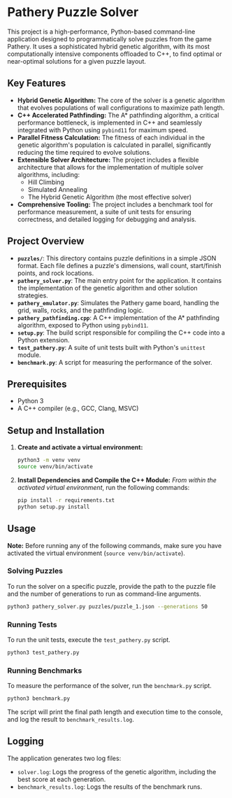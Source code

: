# Pathery Puzzle Solver

This project is a high-performance, Python-based command-line application designed to programmatically solve puzzles from the game Pathery. It uses a sophisticated hybrid genetic algorithm, with its most computationally intensive components offloaded to C++, to find optimal or near-optimal solutions for a given puzzle layout.

## Key Features

*   **Hybrid Genetic Algorithm:** The core of the solver is a genetic algorithm that evolves populations of wall configurations to maximize path length.
*   **C++ Accelerated Pathfinding:** The A* pathfinding algorithm, a critical performance bottleneck, is implemented in C++ and seamlessly integrated with Python using `pybind11` for maximum speed.
*   **Parallel Fitness Calculation:** The fitness of each individual in the genetic algorithm's population is calculated in parallel, significantly reducing the time required to evolve solutions.
*   **Extensible Solver Architecture:** The project includes a flexible architecture that allows for the implementation of multiple solver algorithms, including:
    *   Hill Climbing
    *   Simulated Annealing
    *   The Hybrid Genetic Algorithm (the most effective solver)
*   **Comprehensive Tooling:** The project includes a benchmark tool for performance measurement, a suite of unit tests for ensuring correctness, and detailed logging for debugging and analysis.

## Project Overview

*   **`puzzles/`**: This directory contains puzzle definitions in a simple JSON format. Each file defines a puzzle's dimensions, wall count, start/finish points, and rock locations.
*   **`pathery_solver.py`**: The main entry point for the application. It contains the implementation of the genetic algorithm and other solution strategies.
*   **`pathery_emulator.py`**: Simulates the Pathery game board, handling the grid, walls, rocks, and the pathfinding logic.
*   **`pathery_pathfinding.cpp`**: A C++ implementation of the A* pathfinding algorithm, exposed to Python using `pybind11`.
*   **`setup.py`**: The build script responsible for compiling the C++ code into a Python extension.
*   **`test_pathery.py`**: A suite of unit tests built with Python's `unittest` module.
*   **`benchmark.py`**: A script for measuring the performance of the solver.

## Prerequisites

*   Python 3
*   A C++ compiler (e.g., GCC, Clang, MSVC)

## Setup and Installation

1.  **Create and activate a virtual environment:**
    ```bash
    python3 -m venv venv
    source venv/bin/activate
    ```

2.  **Install Dependencies and Compile the C++ Module:**
    *From within the activated virtual environment*, run the following commands:
    ```bash
    pip install -r requirements.txt
    python setup.py install
    ```

## Usage

**Note:** Before running any of the following commands, make sure you have activated the virtual environment (`source venv/bin/activate`).

### Solving Puzzles

To run the solver on a specific puzzle, provide the path to the puzzle file and the number of generations to run as command-line arguments.

```bash
python3 pathery_solver.py puzzles/puzzle_1.json --generations 50
```

### Running Tests

To run the unit tests, execute the `test_pathery.py` script.

```bash
python3 test_pathery.py
```

### Running Benchmarks

To measure the performance of the solver, run the `benchmark.py` script.

```bash
python3 benchmark.py
```
The script will print the final path length and execution time to the console, and log the result to `benchmark_results.log`.

## Logging

The application generates two log files:
*   `solver.log`: Logs the progress of the genetic algorithm, including the best score at each generation.
*   `benchmark_results.log`: Logs the results of the benchmark runs.
